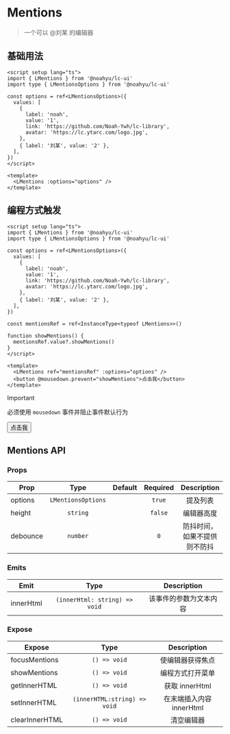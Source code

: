 <script setup>
import { ref } from 'vue'
import { LMentions } from '@noahyu/lc-ui'

const options = ref({
  values: [
    {
      label: 'noah',
      value: '1',
      link: 'https://github.com/Noah-Ywh/lc-library',
      avatar: 'https://lc.ytarc.com/logo.jpg',
    },
    { label: '刘某', value: '2' },
  ],
})
const mentionsRef = ref(null)

function showMentions() {
  mentionsRef.value?.showMentions()
}
</script>

# Mentions

> 一个可以 @刘某 的编辑器

## 基础用法

```vue
<script setup lang="ts">
import { LMentions } from '@noahyu/lc-ui'
import type { LMentionsOptions } from '@noahyu/lc-ui'

const options = ref<LMentionsOptions>({
  values: [
    {
      label: 'noah',
      value: '1',
      link: 'https://github.com/Noah-Ywh/lc-library',
      avatar: 'https://lc.ytarc.com/logo.jpg',
    },
    { label: '刘某', value: '2' },
  ],
})
</script>

<template>
  <LMentions :options="options" />
</template>
```

<Preview>
 <LMentions :options="options" />
</Preview>

## 编程方式触发

```vue
<script setup lang="ts">
import { LMentions } from '@noahyu/lc-ui'
import type { LMentionsOptions } from '@noahyu/lc-ui'

const options = ref<LMentionsOptions>({
  values: [
    {
      label: 'noah',
      value: '1',
      link: 'https://github.com/Noah-Ywh/lc-library',
      avatar: 'https://lc.ytarc.com/logo.jpg',
    },
    { label: '刘某', value: '2' },
  ],
})

const mentionsRef = ref<InstanceType<typeof LMentions>>()

function showMentions() {
  mentionsRef.value?.showMentions()
}
</script>

<template>
  <LMentions ref="mentionsRef" :options="options" />
  <button @mousedown.prevent="showMentions">点击我</button>
</template>
```

> [!IMPORTANT]
> 必须使用 `mousedown` 事件并阻止事件默认行为

<Preview>
  <LMentions ref="mentionsRef" :options="options" />
  <button @mousedown.prevent="showMentions">点击我</button>
</Preview>

## Mentions API

### Props

| Prop     |        Type        | Default | Required |         Description          |
| -------- | :----------------: | :-----: | :------: | :--------------------------: |
| options  | `LMentionsOptions` |         |  `true`  |           提及列表           |
| height   |      `string`      |         | `false`  |          编辑器高度          |
| debounce |      `number`      |         |   `0`    | 防抖时间，如果不提供则不防抖 |

### Emits

| Emit      |             Type              |      Description       |
| --------- | :---------------------------: | :--------------------: |
| innerHtml | `(innerHtml: string) => void` | 该事件的参数为文本内容 |

### Expose

| Expose         |             Type             |       Description        |
| -------------- | :--------------------------: | :----------------------: |
| focusMentions  |         `() => void`         |     使编辑器获得焦点     |
| showMentions   |         `() => void`         |     编程方式打开菜单     |
| getInnerHTML   |         `() => void`         |      获取 innerHtml      |
| setInnerHTML   | `(innerHTML:string) => void` | 在末端插入内容 innerHtml |
| clearInnerHTML |         `() => void`         |        清空编辑器        |
